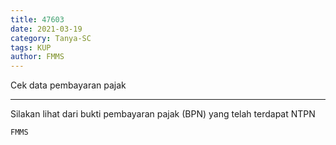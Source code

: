 ```yaml
---
title: 47603
date: 2021-03-19
category: Tanya-SC
tags: KUP
author: FMMS
---
```


Cek data pembayaran pajak

---

Silakan lihat dari bukti pembayaran pajak (BPN) yang telah terdapat NTPN

`FMMS`
